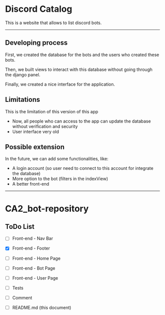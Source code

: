 # Discord Catalog

This is a website that allows to list discord bots.

---

## Developing process

First, we created the database for the bots and the
users who created these bots. 

Then, we built views to interact with this database
without going through the django panel.

Finally, we created a nice interface for the application.

## Limitations

This is the limitation of this version of this app
- Now, all people who can access to the app can update the database without verification and security
- User interface very old


## Possible extension

In the future, we can add some functionalities, like:
- A login account (so user need to connect to this account for integrate the database)
- More option to the bot (filters in the indexView)
- A better front-end


---
# CA2_bot-repository

## ToDo List

- [ ] Front-end - Nav Bar
- [x] Front-end - Footer
- [ ] Front-end - Home Page
- [ ] Front-end - Bot Page
- [ ] Front-end - User Page


- [ ] Tests
- [ ] Comment
- [ ] README.md (this document)
